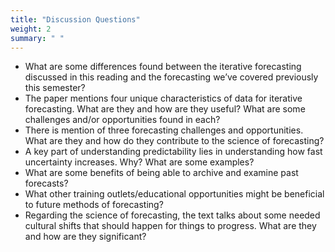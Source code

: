 ```yaml
---
title: "Discussion Questions"
weight: 2
summary: " "
---
```



* What are some differences found between the iterative forecasting discussed in this reading and the forecasting we’ve covered previously this semester?
* The paper mentions four unique characteristics of data for iterative forecasting. What are they and how are they useful? What are some challenges and/or opportunities found in each?
* There is mention of three forecasting challenges and opportunities. What are they and how do they contribute to the science of forecasting?
* A key part of understanding predictability lies in understanding how fast uncertainty increases. Why? What are some examples?
* What are some benefits of being able to archive and examine past forecasts?
* What other training outlets/educational opportunities might be beneficial to future methods of forecasting?
* Regarding the science of forecasting, the text talks about some needed cultural shifts that should happen for things to progress. What are they and how are they significant?
